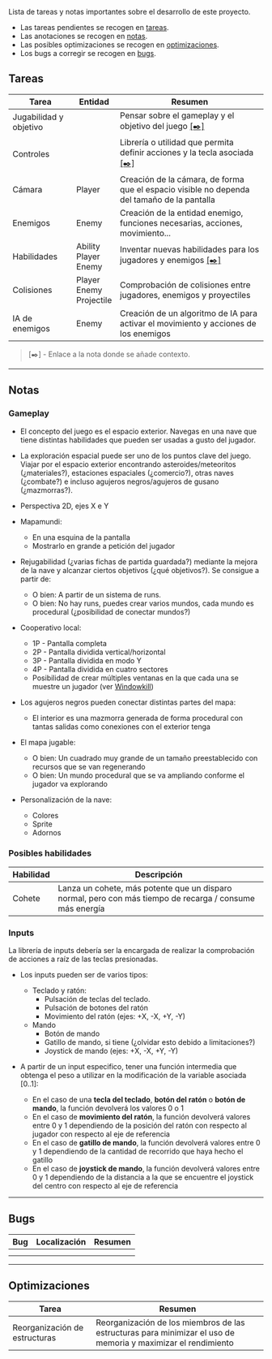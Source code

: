 Lista de tareas y notas importantes sobre el desarrollo de este proyecto.
- Las tareas pendientes se recogen en [tareas](#Tareas).
- Las anotaciones se recogen en [notas](#Notas).
- Las posibles optimizaciones se recogen en [optimizaciones](#Optimizaciones).
- Los bugs a corregir se recogen en [bugs](#Bugs).
## Tareas

| Tarea                  | Entidad                       | Resumen                                                                                           |
| ---------------------- | ----------------------------- | ------------------------------------------------------------------------------------------------- |
| Jugabilidad y objetivo |                               | Pensar sobre el gameplay y el objetivo del juego [\[✒️\]](#notas#gameplay)                        |
| Controles              |                               | Librería o utilidad que permita definir acciones y la tecla asociada [\[✒️\]](#notas#inputs)      |
| Cámara                 | Player                        | Creación de la cámara, de forma que el espacio visible no dependa del tamaño de la pantalla       |
| Enemigos               | Enemy                         | Creación de la entidad enemigo, funciones necesarias, acciones, movimiento...                     |
| Habilidades            | Ability<br>Player<br>Enemy    | Inventar nuevas habilidades para los jugadores y enemigos [\[✒️\]](#notas#posibles%20habilidades) |
| Colisiones             | Player<br>Enemy<br>Projectile | Comprobación de colisiones entre jugadores, enemigos y proyectiles                                |
| IA de enemigos         | Enemy                         | Creación de un algoritmo de IA para activar el movimiento y acciones de los enemigos              |
>\[✒️\] - Enlace a la nota donde se añade contexto.

---
## Notas
### Gameplay

- El concepto del juego es el espacio exterior. Navegas en una nave que tiene distintas habilidades que pueden ser usadas a gusto del jugador.

- La exploración espacial puede ser uno de los puntos clave del juego. Viajar por el espacio exterior encontrando asteroides/meteoritos (¿materiales?), estaciones espaciales (¿comercio?), otras naves (¿combate?) e incluso agujeros negros/agujeros de gusano (¿mazmorras?).

-  Perspectiva 2D, ejes X e Y

- Mapamundi:
	- En una esquina de la pantalla
	- Mostrarlo en grande a petición del jugador

- Rejugabilidad (¿varias fichas de partida guardada?) mediante la mejora de la nave y alcanzar ciertos objetivos (¿qué objetivos?). Se consigue a partir de:
	- O bien: A partir de un sistema de runs.
	- O bien: No hay runs, puedes crear varios mundos, cada mundo es procedural (¿posibilidad de conectar mundos?)

- Cooperativo local:
	- 1P - Pantalla completa
	- 2P - Pantalla dividida vertical/horizontal
	- 3P - Pantalla dividida en modo Y
	- 4P - Pantalla dividida en cuatro sectores
	- Posibilidad de crear múltiples ventanas en la que cada una se muestre un jugador (ver [Windowkill](https://torcado.itch.io/windowkill))

- Los agujeros negros pueden conectar distintas partes del mapa:
	- El interior es una mazmorra generada de forma procedural con tantas salidas como conexiones con el exterior tenga

- El mapa jugable:
	- O bien: Un cuadrado muy grande de un tamaño preestablecido con recursos que se van regenerando
	- O bien: Un mundo procedural que se va ampliando conforme el jugador va explorando

- Personalización de la nave:
	- Colores
	- Sprite
	- Adornos

### Posibles habilidades

| Habilidad | Descripción                                                                                              |
| --------- | -------------------------------------------------------------------------------------------------------- |
| Cohete    | Lanza un cohete, más potente que un disparo normal, pero con más tiempo de recarga / consume más energía |
### Inputs
La librería de inputs debería ser la encargada de realizar la comprobación de acciones a raíz de las teclas presionadas.

- Los inputs pueden ser de varios tipos:
	- Teclado y ratón:
		- Pulsación de teclas del teclado.
		- Pulsación de botones del ratón
		- Movimiento del ratón (ejes: +X, -X, +Y, -Y)
	- Mando
		- Botón de mando
		- Gatillo de mando, si tiene (¿olvidar esto debido a limitaciones?)
		- Joystick de mando (ejes: +X, -X, +Y, -Y)

- A partir de un input especifico, tener una función intermedia que obtenga el peso a utilizar en la modificación de la variable asociada \[0..1\]:
	- En el caso de una **tecla del teclado**, **botón del ratón** o **botón de mando**, la función devolverá los valores 0 o 1
	- En el caso de **movimiento del ratón**, la función devolverá valores entre 0 y 1 dependiendo de la posición del ratón con respecto al jugador con respecto al eje de referencia
	- En el caso de **gatillo de mando**, la función devolverá valores entre 0 y 1 dependiendo de la cantidad de recorrido que haya hecho el gatillo
	- En el caso de **joystick de mando**, la función devolverá valores entre 0 y 1 dependiendo de la distancia a la que se encuentre el joystick del centro con respecto al eje de referencia


---
## Bugs

| Bug | Localización | Resumen |
| --- | ------------ | ------- |
|     |              |         |
|     |              |         |

---
## Optimizaciones

| Tarea                         | Resumen                                                                                                       |
| ----------------------------- | ------------------------------------------------------------------------------------------------------------- |
| Reorganización de estructuras | Reorganización de los miembros de las estructuras para minimizar el uso de memoria y maximizar el rendimiento |

